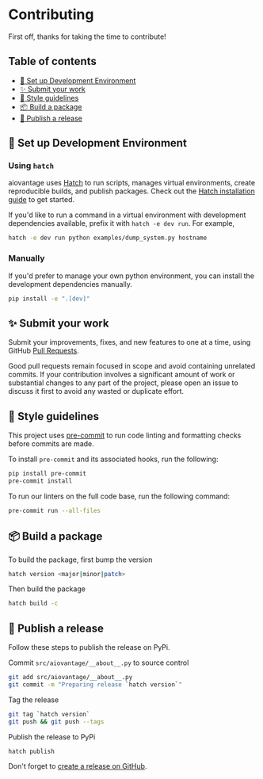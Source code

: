 # Contributing

First off, thanks for taking the time to contribute!

## Table of contents

<!-- START doctoc generated TOC please keep comment here to allow auto update -->
<!-- DON'T EDIT THIS SECTION, INSTEAD RE-RUN doctoc TO UPDATE -->

- [🔨 Set up Development Environment](#-set-up-development-environment)
- [✨ Submit your work](#-submit-your-work)
- [🎨 Style guidelines](#-style-guidelines)
- [📦️ Build a package](#%EF%B8%8F-build-a-package)
- [🚀 Publish a release](#-publish-a-release)

<!-- END doctoc generated TOC please keep comment here to allow auto update -->

## 🔨 Set up Development Environment

### Using `hatch`

aiovantage uses [Hatch](https://hatch.pypa.io/) to run scripts, manages virtual environments, create reproducible builds, and publish packages. Check out the [Hatch installation guide](https://hatch.pypa.io/latest/install/) to get started.

If you'd like to run a command in a virtual environment with development dependencies available, prefix it with `hatch -e dev run`. For example,

```bash
hatch -e dev run python examples/dump_system.py hostname
```

### Manually

If you'd prefer to manage your own python environment, you can install the development dependencies manually.

```bash
pip install -e ".[dev]"
```

## ✨ Submit your work

Submit your improvements, fixes, and new features to one at a time, using GitHub [Pull Requests](https://docs.github.com/pull-requests/collaborating-with-pull-requests/proposing-changes-to-your-work-with-pull-requests/about-pull-requests).

Good pull requests remain focused in scope and avoid containing unrelated commits. If your contribution involves a significant amount of work or substantial changes to any part of the project, please open an issue to discuss it first to avoid any wasted or duplicate effort.

## 🎨 Style guidelines

This project uses [pre-commit](https://pre-commit.com/) to run code linting and formatting checks before commits are made.

To install `pre-commit` and its associated hooks, run the following:

```bash
pip install pre-commit
pre-commit install
```

To run our linters on the full code base, run the following command:

```bash
pre-commit run --all-files
```

## 📦️ Build a package

To build the package, first bump the version

```bash
hatch version <major|minor|patch>
```

Then build the package

```bash
hatch build -c
```

## 🚀 Publish a release

Follow these steps to publish the release on PyPi.

Commit `src/aiovantage/__about__.py` to source control

```bash
git add src/aiovantage/__about__.py
git commit -m "Preparing release `hatch version`"
```

Tag the release

```bash
git tag `hatch version`
git push && git push --tags
```

Publish the release to PyPi

```bash
hatch publish
```

Don't forget to [create a release on GitHub](https://github.com/loopj/aiovantage/releases/new).
